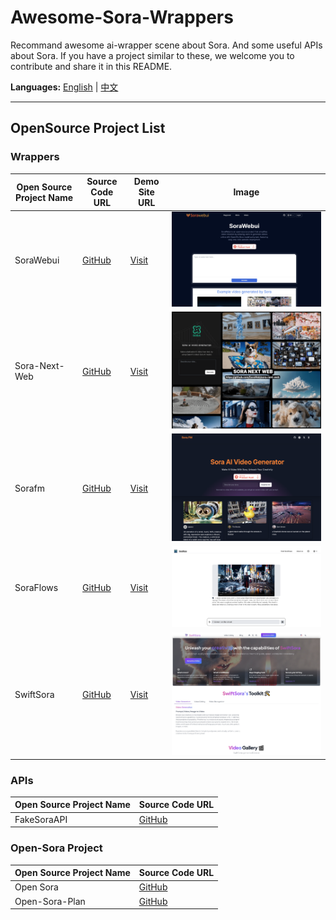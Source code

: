 # Awesome-Sora-Wrappers
Recommand awesome ai-wrapper scene about Sora.
And some useful APIs about Sora.
If you have a project similar to these, we welcome you to contribute and share it in this README.

**Languages:** [English](README.md) | [中文](zh-cn.md)

------

## OpenSource Project List

### Wrappers

| Open Source Project Name | Source Code URL                                   | Demo Site URL                  | Image                              |
| ------------------------ | ------------------------------------------------- | ------------------------------ | ---------------------------------- |
| SoraWebui                | [GitHub](https://github.com/SoraWebui/SoraWebui) | [Visit](https://sorawebui.com/) | ![Image](images/SoraWebui.png)     |
| Sora-Next-Web            | [GitHub](https://github.com/SoraWeb/sora-next-web) | [Visit](https://web.getsoraapp.com/) | ![Image](images/Sora-Next-Web.png) |
| Sorafm                   | [GitHub](https://github.com/all-in-aigc/sorafm) | [Visit](https://sora.fm)    | ![Image](images/Sorafm.png)        |
| SoraFlows                | [GitHub](https://github.com/SoraFlows/SoraFlows) | [Visit](https://www.soraflows.com/en-US) | ![Image](images/SoraFlows.png)     |
| SwiftSora                | [GitHub](https://github.com/jasonwang178/SwiftSora) |  [Visit](https://www.swiftsora.com/en-US) | ![Image](images/SwiftSora.png)     |



### APIs

| Open Source Project Name | Source Code URL                                     |
| ------------------------ | --------------------------------------------------- |
| FakeSoraAPI              | [GitHub](https://github.com/SoraWebui/FakeSoraAPI) |


### Open-Sora Project

| Open Source Project Name | Source Code URL                                     |
| ------------------------ | --------------------------------------------------- |
| Open Sora                | [GitHub](https://github.com/PKU-YuanGroup/Open-Sora-Plan)  |
| Open-Sora-Plan           | [GitHub](https://github.com/PKU-YuanGroup/Open-Sora-Plan)  |
